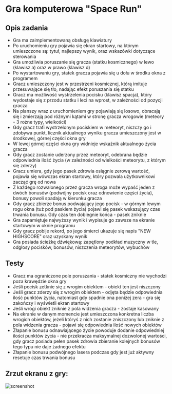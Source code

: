 Gra komputerowa "Space Run"
===========================
Opis zadania
-------------
* Gra ma zaimplementowaną obsługę klawiatury
* Po uruchomieniu gry pojawia się ekran startowy, na którym umieszczone są: tytuł, najlepszy wynik, oraz wskazówki dotyczące sterowania
* Gra umożliwia poruszanie się gracza (statku kosmicznego) w lewo (klawisz a) oraz w prawo (klawisz d)
* Po wystartowaniu gry, statek gracza pojawia się u dołu w środku okna z programem
* Gracz umieszczony jest w przestrzeni kosmicznej, którą imituje przesuwające się tło, nadając efekt poruszania się statku
* Gracz ma możliwość wystrzelenia pocisku (klawisz spacja), który wydostaje się z przodu statku i leci na wprost, w zależności od pozycji gracza
* Na planszy wraz z uruchomieniem gry pojawiają się losowo, obracają się i zmierzają pod różnymi kątami w stronę gracza wrogowie (meteory - 3 rożne typy, wielkości)
* Gdy gracz trafi wystrzelonym pociskiem w meteoryt, niszczy go i zdobywa punkt, licznik aktualnego wyniku gracza umieszczony jest w środkowej, górnej części okna gry
* W lewej górnej części okna gry widnieje wskaźnik aktualnego życia gracza
* Gdy gracz zostanie uderzony przez meteoryt, odebrana będzie odpowiednia ilość życia (w zależności od wielkości meteorytu, z którym się zderzy)
* Gracz umiera, gdy jego pasek zdrowia osiągnie zerową wartość, pojawia się wówczas ekran startowy, który pozwala użytkownikowi zacząć grę od nowa
* Z każdego rozwalonego przez gracza wroga może wypaść jeden z dwóch bonusów (podwójny pocisk oraz odnowienie części życia), bonusy powoli spadają w kierunku gracza
* Gdy gracz zbierze bonus podwajający jego pocisk - w górnym lewym rogu okna (tuż pod paskiem życia) pojawi się pasek wskazujący czas trwania bonusu. Gdy czas ten dobiegnie końca - pasek zniknie
* Gra zapamiętuje najwyższy wynik i wypisuje go zawsze na ekranie startowym w oknie programu
* Gdy gracz pobije rekord, po jego śmierci ukazuje się napis "NEW HIGHSCORE" oraz uzyskany wynik
* Gra posiada ścieżkę dźwiękową: zapętlony podkład muzyczny w tle, odgłosy pocisków, bonusów, niszczenia meteorytów, wybuchów

Testy
-----
* Gracz ma ograniczone pole poruszania - statek kosmiczny nie wychodzi poza krawędzie okna gry
* Jeśli pocisk zetknie się z wrogim obiektem - obiekt ten jest niszczony
* Jeśli gracz zderzy się z wrogim obiektem - odjęta będzie odpowiednia ilość punktów życia, natomiast gdy spadnie ona poniżej zera - gra się zakończy i wyświetli ekran startowy
* Jeśli wrogi obiekt zniknie z pola widzenia gracza - zostaje kasowany
* Na ekranie w danym momencie jest umieszczona konkretna liczba wrogich obiektów, jeżeli któryś z nich zostanie zniszczony lub zniknie z pola widzenia gracza - pojawi się odpowiednia ilość nowych obiektów
* Złapanie bonusu odnawiającego życie powoduje dodanie odpowiedniej ilości punktów życia - nie przekracza maksymalnej dozwolonej wartości, gdy gracz posiada pełen pasek zdrowia zbieranie kolejnych bonusów tego typu nie daje żadnego efektu
* Złapanie bonusu podwójnego lasera podczas gdy jest już aktywny resetuje czas trwania bonusu

Zrzut ekranu z gry:
-------------------

![screenshot](https://user-images.githubusercontent.com/62998277/83309064-94511000-a208-11ea-9a20-714595de385d.png?style=centerme)

